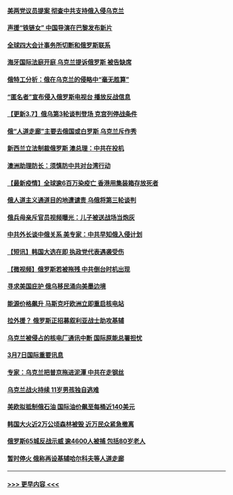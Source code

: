 #### [美两党议员提案 彻查中共支持俄入侵乌克兰](../pages/prog202/a103367104.md?t=03080650) 
#### [声援“铁链女” 中国导演在巴黎发布新片](../pages/prog202/a103367107.md?t=03080650) 
#### [全球四大会计事务所切断和俄罗斯联系](../pages/prog202/a103367097.md?t=03080650) 
#### [海牙国际法庭开庭 乌克兰提诉俄罗斯 被告缺席](../pages/prog202/a103367092.md?t=03080650) 
#### [俄特工分析：俄在乌克兰的侵略中“毫无胜算”](../pages/prog202/a103366948.md?t=03080650) 
#### [“匿名者”宣布侵入俄罗斯电视台 播放反战信息](../pages/prog202/a103367022.md?t=03080650) 
#### [【更新3.7】俄乌第3轮谈判登场 克宫列停战条件](../pages/prog202/a103366681.md?t=03080650) 
#### [俄“人道走廊”主要去俄国或白罗斯 乌克兰斥作秀](../pages/prog202/a103367012.md?t=03080650) 
#### [新西兰立法制裁俄罗斯 澳总理：中共在投机](../pages/prog202/a103366976.md?t=03080650) 
#### [澳洲助理防长：须慎防中共对台湾行动](../pages/prog202/a103366927.md?t=03080650) 
#### [【最新疫情】全球逾6百万染疫亡 香港用集装箱存放死者](../pages/prog202/a103366967.md?t=03080650) 
#### [俄人道主义通道目的地遭谴责 乌俄将第三轮谈判](../pages/prog202/a103366935.md?t=03080650) 
#### [俄兵母亲斥官员视频曝光：儿子被送战场当炮灰](../pages/prog202/a103366871.md?t=03080650) 
#### [中共外长谈中俄关系 美专家：中共早知俄入侵计划](../pages/prog202/a103366902.md?t=03080650) 
#### [【短讯】韩国大选在即 执政党代表遇袭受伤](../pages/prog202/a103366898.md?t=03080650) 
#### [【微视频】俄罗斯若被拖残 中共倒台时机出现](../pages/prog202/a103366884.md?t=03080650) 
#### [寻求美国庇护 俄乌移民涌向美墨边境](../pages/prog202/a103366768.md?t=03080650) 
#### [能源价格飙升 马斯克吁欧洲立即重启核电站](../pages/prog202/a103366760.md?t=03080650) 
#### [拉外援？ 俄罗斯正招募叙利亚战士助攻基辅](../pages/prog202/a103366779.md?t=03080650) 
#### [乌克兰被侵占的核电厂通讯中断 国际原能总署担忧](../pages/prog202/a103366602.md?t=03080650) 
#### [3月7日国际重要讯息](../pages/prog202/a103366700.md?t=03080650) 
#### [专家：乌克兰把普京拖进泥潭 中共在走钢丝](../pages/prog202/a103366686.md?t=03080650) 
#### [乌克兰战火持续 11岁男孩独自逃难](../pages/prog202/a103366600.md?t=03080650) 
#### [美欧拟抵制俄石油 国际油价飙至每桶近140美元](../pages/prog202/a103366599.md?t=03080650) 
#### [韩国大火近2万公顷森林被毁 近万民众紧急撤离](../pages/prog202/a103366563.md?t=03080650) 
#### [俄罗斯65城反战示威 逾4600人被捕 包括80岁老人](../pages/prog202/a103366595.md?t=03080650) 
#### [暂时停火 俄称再设基辅哈尔科夫等人道走廊](../pages/prog202/a103366577.md?t=03080650) 

----
#### [ >>> 更早内容 <<< ](../indexes/prog202-earlier.md)
